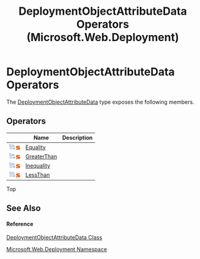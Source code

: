 ﻿---
title: DeploymentObjectAttributeData Operators (Microsoft.Web.Deployment)
TOCTitle: DeploymentObjectAttributeData Operators
ms:assetid: ccdf38ca-3fc4-ad2d-f931-e966ea51c3a4
ms:mtpsurl: https://msdn.microsoft.com/en-us/library/Hh995893(v=VS.90)
ms:contentKeyID: 46408747
ms.date: 05/02/2012
mtps_version: v=VS.90
---

# DeploymentObjectAttributeData Operators

The [DeploymentObjectAttributeData](deploymentobjectattributedata-class-microsoft-web-deployment.md) type exposes the following members.

## Operators

<table>
<thead>
<tr class="header">
<th> </th>
<th>Name</th>
<th>Description</th>
</tr>
</thead>
<tbody>
<tr class="odd">
<td><img src="images/Ee402733.puboperator(en-us,VS.90).gif" title="Public operator" alt="Public operator" /><img src="images/Dd565979.static(en-us,VS.90).gif" title="Static member" alt="Static member" /></td>
<td><a href="deploymentobjectattributedata-equality-operator-microsoft-web-deployment.md">Equality</a></td>
<td></td>
</tr>
<tr class="even">
<td><img src="images/Ee402733.puboperator(en-us,VS.90).gif" title="Public operator" alt="Public operator" /><img src="images/Dd565979.static(en-us,VS.90).gif" title="Static member" alt="Static member" /></td>
<td><a href="deploymentobjectattributedata-greaterthan-operator-microsoft-web-deployment.md">GreaterThan</a></td>
<td></td>
</tr>
<tr class="odd">
<td><img src="images/Ee402733.puboperator(en-us,VS.90).gif" title="Public operator" alt="Public operator" /><img src="images/Dd565979.static(en-us,VS.90).gif" title="Static member" alt="Static member" /></td>
<td><a href="deploymentobjectattributedata-inequality-operator-microsoft-web-deployment.md">Inequality</a></td>
<td></td>
</tr>
<tr class="even">
<td><img src="images/Ee402733.puboperator(en-us,VS.90).gif" title="Public operator" alt="Public operator" /><img src="images/Dd565979.static(en-us,VS.90).gif" title="Static member" alt="Static member" /></td>
<td><a href="deploymentobjectattributedata-lessthan-operator-microsoft-web-deployment.md">LessThan</a></td>
<td></td>
</tr>
</tbody>
</table>


Top

## See Also

#### Reference

[DeploymentObjectAttributeData Class](deploymentobjectattributedata-class-microsoft-web-deployment.md)

[Microsoft.Web.Deployment Namespace](microsoft-web-deployment-namespace.md)

